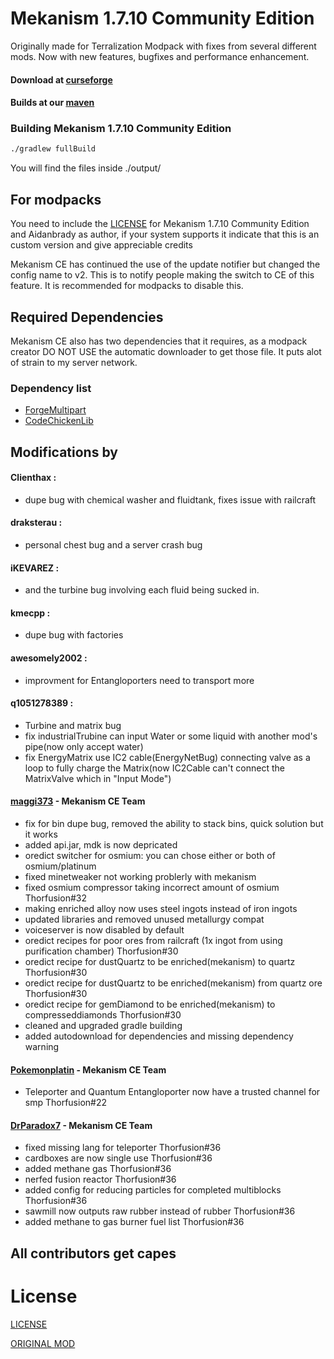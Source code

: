 # Mekanism 1.7.10 Community Edition
Originally made for Terralization Modpack with fixes from several different mods. Now with new features, bugfixes and performance enhancement.

#### Download at [curseforge](https://www.curseforge.com/minecraft/mc-mods/mekanism-ce)

#### Builds at our [maven](https://maven.thorfusion.com/ui/repos/tree/General/thorfusion/mekanism/Mekanism-1.7.10-Community-Edition)

### Building Mekanism 1.7.10 Community Edition

```bash
./gradlew fullBuild
```
You will find the files inside ./output/

## For modpacks
You need to include the [LICENSE](https://raw.githubusercontent.com/Thorfusion/Mekanism-1.7.10-Community-Edition/1.7.10/LICENSE.md) for Mekanism 1.7.10 Community Edition and Aidanbrady as author, if your system supports it indicate that this is an custom version and give appreciable credits

Mekanism CE has continued the use of the update notifier but changed the config name to v2. This is to notify people making the switch to CE of this feature. It is recommended for modpacks to disable this.

## Required Dependencies
Mekanism CE also has two dependencies that it requires, as a modpack creator DO NOT USE the automatic downloader to get those file. It puts alot of strain to my server network.

### Dependency list
+ [ForgeMultipart](https://files.thorfusion.com/mekanism/ForgeMultipart-1.7.10-1.2.0.347-universal.jar)
+ [CodeChickenLib](https://files.thorfusion.com/mekanism/CodeChickenLib-1.7.10-1.1.3.141-universal.jar)

## Modifications by

#### Clienthax : 
+ dupe bug with chemical washer and fluidtank, fixes issue with railcraft

#### draksterau : 
+ personal chest bug and a server crash bug

#### iKEVAREZ : 
+ and the turbine bug involving each fluid being sucked in.

#### kmecpp : 
+ dupe bug with factories

#### awesomely2002 : 
+ improvment for Entangloporters need to transport more

#### q1051278389 : 
+ Turbine and matrix bug
+ fix industrialTrubine can input Water or some liquid with another mod's pipe(now only accept water)
+ fix EnergyMatrix use IC2 cable(EnergyNetBug) connecting valve as a loop to fully charge the Matrix(now IC2Cable can't connect the MatrixValve which in "Input Mode")

#### [maggi373](https://github.com/maggi373) - Mekanism CE Team
+ fix for bin dupe bug, removed the ability to stack bins, quick solution but it works
+ added api.jar, mdk is now depricated
+ oredict switcher for osmium: you can chose either or both of osmium/platinum
+ fixed minetweaker not working problerly with mekanism
+ fixed osmium compressor taking incorrect amount of osmium Thorfusion#32
+ making enriched alloy now uses steel ingots instead of iron ingots
+ updated libraries and removed unused metallurgy compat
+ voiceserver is now disabled by default
+ oredict recipes for poor ores from railcraft (1x ingot from using purification chamber) Thorfusion#30
+ oredict recipe for dustQuartz to be enriched(mekanism) to quartz Thorfusion#30
+ oredict recipe for dustQuartz to be enriched(mekanism) from quartz ore Thorfusion#30
+ oredict recipe for gemDiamond to be enriched(mekanism) to compresseddiamonds Thorfusion#30
+ cleaned and upgraded gradle building
+ added autodownload for dependencies and missing dependency warning

#### [Pokemonplatin](https://github.com/Pokemonplatin) - Mekanism CE Team
+ Teleporter and Quantum Entangloporter now have a trusted channel for smp Thorfusion#22

#### [DrParadox7](https://github.com/DrParadox7) - Mekanism CE Team
+ fixed missing lang for teleporter Thorfusion#36
+ cardboxes are now single use Thorfusion#36
+ added methane gas Thorfusion#36
+ nerfed fusion reactor Thorfusion#36
+ added config for reducing particles for completed multiblocks Thorfusion#36
+ sawmill now outputs raw rubber instead of rubber Thorfusion#36
+ added methane to gas burner fuel list Thorfusion#36

## All contributors get capes

# License

[LICENSE](https://raw.githubusercontent.com/Thorfusion/Mekanism-1.7.10-Community-Edition/1.7.10/LICENSE.md)

[ORIGINAL MOD](https://github.com/mekanism/Mekanism)